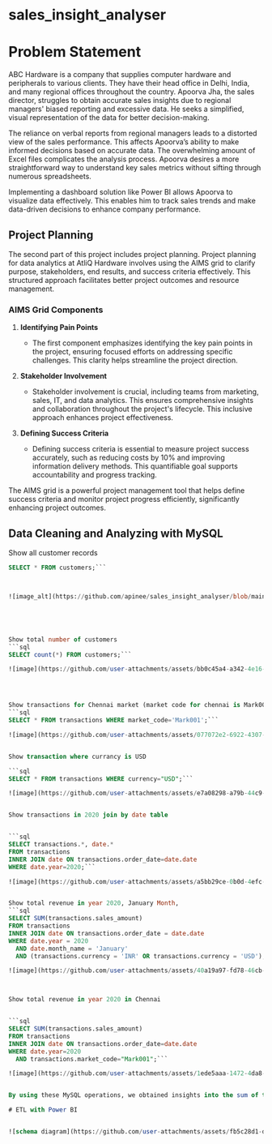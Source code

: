# sales_insight_analyser

# Problem Statement

ABC Hardware is a company that supplies computer hardware and peripherals to various clients. They have their head office in Delhi, India, and many regional offices throughout the country. Apoorva Jha, the sales director, struggles to obtain accurate sales insights due to regional managers' biased reporting and excessive data. He seeks a simplified, visual representation of the data for better decision-making.

The reliance on verbal reports from regional managers leads to a distorted view of the sales performance. This affects Apoorva’s ability to make informed decisions based on accurate data. The overwhelming amount of Excel files complicates the analysis process. Apoorva desires a more straightforward way to understand key sales metrics without sifting through numerous spreadsheets.

Implementing a dashboard solution like Power BI allows Apoorva to visualize data effectively. This enables him to track sales trends and make data-driven decisions to enhance company performance.

## Project Planning

The second part of this project includes project planning. Project planning for data analytics at AtliQ Hardware involves using the AIMS grid to clarify purpose, stakeholders, end results, and success criteria effectively. This structured approach facilitates better project outcomes and resource management.

### AIMS Grid Components

1. **Identifying Pain Points**
   - The first component emphasizes identifying the key pain points in the project, ensuring focused efforts on addressing specific challenges. This clarity helps streamline the project direction.

2. **Stakeholder Involvement**
   - Stakeholder involvement is crucial, including teams from marketing, sales, IT, and data analytics. This ensures comprehensive insights and collaboration throughout the project's lifecycle. This inclusive approach enhances project effectiveness.

3. **Defining Success Criteria**
   - Defining success criteria is essential to measure project success accurately, such as reducing costs by 10% and improving information delivery methods. This quantifiable goal supports accountability and progress tracking.

The AIMS grid is a powerful project management tool that helps define success criteria and monitor project progress efficiently, significantly enhancing project outcomes.

## Data Cleaning and Analyzing with MySQL

 Show all customer records
```sql
SELECT * FROM customers;```



![image_alt](https://github.com/apinee/sales_insight_analyser/blob/main/sales_customer.png?raw=true)





Show total number of customers
```sql
SELECT count(*) FROM customers;```

![image](https://github.com/user-attachments/assets/bb0c45a4-a342-4e16-b5eb-33449631d476)




Show transactions for Chennai market (market code for chennai is Mark001
```sql
SELECT * FROM transactions WHERE market_code='Mark001';```

![image](https://github.com/user-attachments/assets/077072e2-6922-4307-b8d4-41f98fed5120)


Show transaction where currancy is USD

```sql
SELECT * FROM transactions WHERE currency="USD";```

![image](https://github.com/user-attachments/assets/e7a08298-a79b-44c9-a781-cb5c8ed30436)


Show transactions in 2020 join by date table


```sql
SELECT transactions.*, date.* 
FROM transactions 
INNER JOIN date ON transactions.order_date=date.date 
WHERE date.year=2020;```

![image](https://github.com/user-attachments/assets/a5bb29ce-0b0d-4efc-b5d9-0a4d93b09669)


Show total revenue in year 2020, January Month,
```sql
SELECT SUM(transactions.sales_amount) 
FROM transactions 
INNER JOIN date ON transactions.order_date = date.date 
WHERE date.year = 2020 
  AND date.month_name = 'January' 
  AND (transactions.currency = 'INR' OR transactions.currency = 'USD');```

![image](https://github.com/user-attachments/assets/40a19a97-fd78-46cb-a96b-8ac6ec25696f)



Show total revenue in year 2020 in Chennai


```sql
SELECT SUM(transactions.sales_amount) 
FROM transactions 
INNER JOIN date ON transactions.order_date=date.date 
WHERE date.year=2020 
  AND transactions.market_code="Mark001";```

![image](https://github.com/user-attachments/assets/1ede5aaa-1472-4da8-bd59-66813a13f642)


By using these MySQL operations, we obtained insights into the sum of the data and transactions. We identified which rows and columns have missing values, which we will clean later on using Power BI.

# ETL with Power BI


![schema diagram](https://github.com/user-attachments/assets/fb5c28d1-d816-413c-a112-a111c35dd0c2)




 



